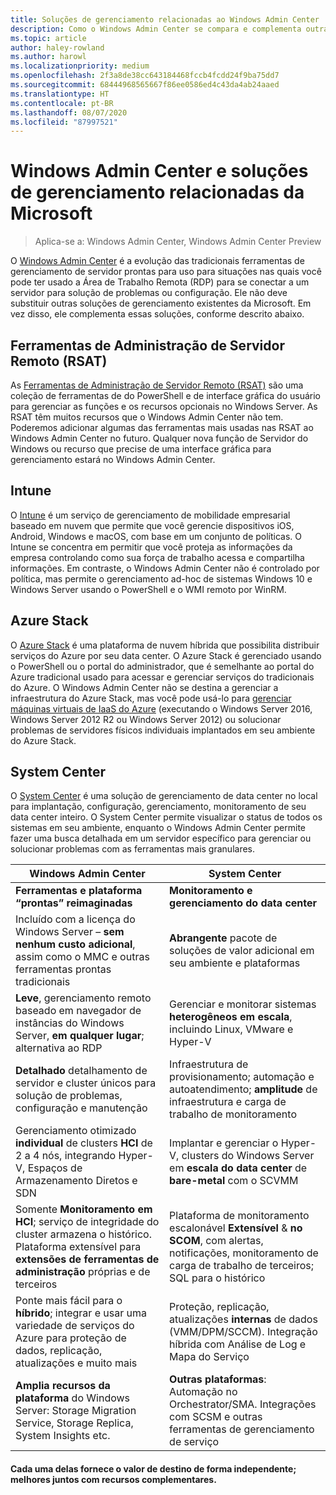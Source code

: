 ```yaml
---
title: Soluções de gerenciamento relacionadas ao Windows Admin Center
description: Como o Windows Admin Center se compara e complementa outras soluções/produtos de monitoramento e gerenciamento da Microsoft (projeto Honolulu)
ms.topic: article
author: haley-rowland
ms.author: harowl
ms.localizationpriority: medium
ms.openlocfilehash: 2f3a8de38cc643184468fccb4fcdd24f9ba75dd7
ms.sourcegitcommit: 68444968565667f86ee0586ed4c43da4ab24aaed
ms.translationtype: HT
ms.contentlocale: pt-BR
ms.lasthandoff: 08/07/2020
ms.locfileid: "87997521"
---
```

# <a name="windows-admin-center-and-related-management-solutions-from-microsoft"></a>Windows Admin Center e soluções de gerenciamento relacionadas da Microsoft

>Aplica-se a: Windows Admin Center, Windows Admin Center Preview

O [Windows Admin Center](../overview.md) é a evolução das tradicionais ferramentas de gerenciamento de servidor prontas para uso para situações nas quais você pode ter usado a Área de Trabalho Remota (RDP) para se conectar a um servidor para solução de problemas ou configuração. Ele não deve substituir outras soluções de gerenciamento existentes da Microsoft. Em vez disso, ele complementa essas soluções, conforme descrito abaixo.

## <a name="remote-server-administration-tools-rsat"></a>Ferramentas de Administração de Servidor Remoto (RSAT)

As [Ferramentas de Administração de Servidor Remoto (RSAT)](../../../remote/remote-server-administration-tools.md) são uma coleção de ferramentas de do PowerShell e de interface gráfica do usuário para gerenciar as funções e os recursos opcionais no Windows Server. As RSAT têm muitos recursos que o Windows Admin Center não tem. Poderemos adicionar algumas das ferramentas mais usadas nas RSAT ao Windows Admin Center no futuro. Qualquer nova função de Servidor do Windows ou recurso que precise de uma interface gráfica para gerenciamento estará no Windows Admin Center.

## <a name="intune"></a>Intune

O [Intune](https://www.microsoft.com/cloud-platform/microsoft-intune) é um serviço de gerenciamento de mobilidade empresarial baseado em nuvem que permite que você gerencie dispositivos iOS, Android, Windows e macOS, com base em um conjunto de políticas. O Intune se concentra em permitir que você proteja as informações da empresa controlando como sua força de trabalho acessa e compartilha informações. Em contraste, o Windows Admin Center não é controlado por política, mas permite o gerenciamento ad-hoc de sistemas Windows 10 e Windows Server usando o PowerShell e o WMI remoto por WinRM.

## <a name="azure-stack"></a>Azure Stack

O [Azure Stack](https://azure.microsoft.com/overview/azure-stack/) é uma plataforma de nuvem híbrida que possibilita distribuir serviços do Azure por seu data center. O Azure Stack é gerenciado usando o PowerShell ou o portal do administrador, que é semelhante ao portal do Azure tradicional usado para acessar e gerenciar serviços do tradicionais do Azure. O Windows Admin Center não se destina a gerenciar a infraestrutura do Azure Stack, mas você pode usá-lo para [gerenciar máquinas virtuais de IaaS do Azure](../azure/manage-azure-vms.md) (executando o Windows Server 2016, Windows Server 2012 R2 ou Windows Server 2012) ou solucionar problemas de servidores físicos individuais implantados em seu ambiente do Azure Stack.

## <a name="system-center"></a>System Center

O [System Center](https://www.microsoft.com/cloud-platform/system-center) é uma solução de gerenciamento de data center no local para implantação, configuração, gerenciamento, monitoramento de seu data center inteiro. O System Center permite visualizar o status de todos os sistemas em seu ambiente, enquanto o Windows Admin Center permite fazer uma busca detalhada em um servidor específico para gerenciar ou solucionar problemas com as ferramentas mais granulares.

| Windows Admin Center                 | System Center                      |
|--------------------------------------|------------------------------------|
| **Ferramentas e plataforma “prontas” reimaginadas** | **Monitoramento e gerenciamento do data center** |
| Incluído com a licença do Windows Server – **sem nenhum custo adicional**, assim como o MMC e outras ferramentas prontas tradicionais | **Abrangente** pacote de soluções de valor adicional em seu ambiente e plataformas |
| **Leve**, gerenciamento remoto baseado em navegador de instâncias do Windows Server, **em qualquer lugar**; alternativa ao RDP | Gerenciar e monitorar sistemas **heterogêneos** **em escala**, incluindo Linux, VMware e Hyper-V |
|**Detalhado** detalhamento de servidor e cluster únicos para solução de problemas, configuração e manutenção|Infraestrutura de provisionamento; automação e autoatendimento; **amplitude** de infraestrutura e carga de trabalho de monitoramento|
|Gerenciamento otimizado **individual** de clusters **HCI** de 2 a 4 nós, integrando Hyper-V, Espaços de Armazenamento Diretos e SDN|Implantar e gerenciar o Hyper-V, clusters do Windows Server em **escala do data center** de **bare-metal** com o SCVMM|
|Somente **Monitoramento em HCI**; serviço de integridade do cluster armazena o histórico. Plataforma extensível para **extensões de ferramentas de administração** próprias e de terceiros|Plataforma de monitoramento escalonável **Extensível** &  **no SCOM**, com alertas, notificações, monitoramento de carga de trabalho de terceiros; SQL para o histórico|
|Ponte mais fácil para o **híbrido**; integrar e usar uma variedade de serviços do Azure para proteção de dados, replicação, atualizações e muito mais|Proteção, replicação, atualizações **internas** de dados (VMM/DPM/SCCM). Integração híbrida com Análise de Log e Mapa do Serviço|
|**Amplia recursos da plataforma** do Windows Server: Storage Migration Service, Storage Replica, System Insights etc.|**Outras plataformas**: Automação no Orchestrator/SMA. Integrações com SCSM e outras ferramentas de gerenciamento de serviço|

#### <a name="each-delivers-targeted-value-independently-better-together-with-complementary-capabilities"></a>Cada uma delas fornece o valor de destino de forma independente; **melhores juntos** com recursos complementares.